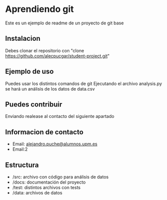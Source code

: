 # Aprendiendo git
Este es un ejemplo de readme de un proyecto de git base

## Instalacion

Debes clonar el repositorio con "clone https://github.com/alecpucgar/student-project.git"

## Ejemplo de uso

Puedes usar los distintos comandos de git
Ejecutando el archivo analysis.py se hará un análisis de los datos de data.csv
## Puedes contribuir

Enviando realease al contacto del siguiente apartado

## Informacion de contacto

- Email: alejandro.puche@alumnos.upm.es
- Email:2

## Estructura
- /src: archivo con código para análisis de datos
- /docs: documentación del proyecto
- /test: distintos archivos con tests
- /data: archivos de datos
